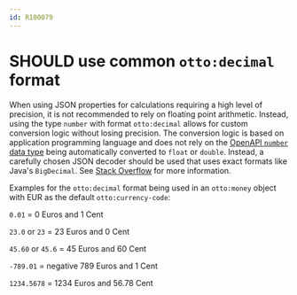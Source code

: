 ```yaml
---
id: R100079
---
```


# SHOULD use common `otto:decimal` format

When using JSON properties for calculations requiring a high level of precision, it is not recommended to rely on floating point arithmetic.
Instead, using the type `number` with format `otto:decimal` allows for custom conversion logic without losing precision.
The conversion logic is based on application programming language and does not rely on the [OpenAPI `number` data type][openapi-data-types] being automatically converted to `float` or `double`.
Instead, a carefully chosen JSON decoder should be used that uses exact formats like Java's `BigDecimal`.
See [Stack Overflow][stack-overflow] for more information.

Examples for the `otto:decimal` format being used in an `otto:money` object with EUR as the default `otto:currency-code`:


`0.01` = 0 Euros and 1 Cent

`23.0` or `23` = 23 Euros and 0 Cent

`45.60` or `45.6` = 45 Euros and 60 Cent

`-789.01` = negative 789 Euros and 1 Cent

`1234.5678` = 1234 Euros and 56.78 Cent


[openapi-data-types]: https://spec.openapis.org/oas/v3.1.0.html#data-types
[stack-overflow]: https://stackoverflow.com/questions/3730019/why-not-use-double-or-float-to-represent-currency/3730040#3730040

